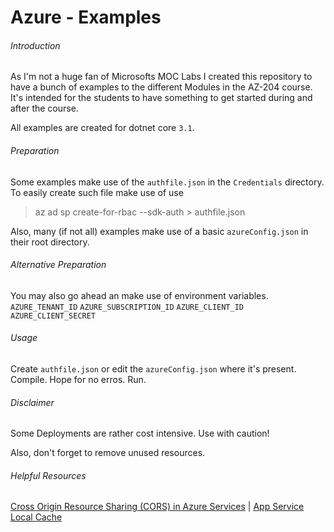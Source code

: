 # Azure - Examples

###### Introduction
As I'm not a huge fan of Microsofts MOC Labs I created this repository to have a bunch of examples to the different Modules in the AZ-204 course.
It's intended for the students to have something to get started during and after the course.

All examples are created for dotnet core `3.1`.

###### Preparation
Some examples make use of the `authfile.json` in the `Credentials` directory.
To easily create such file make use of use
> az ad sp create-for-rbac --sdk-auth > authfile.json

Also, many (if not all) examples make use of a basic `azureConfig.json` in their root directory.

###### Alternative Preparation
You may also go ahead an make use of environment variables.
`AZURE_TENANT_ID`
`AZURE_SUBSCRIPTION_ID`
`AZURE_CLIENT_ID`
`AZURE_CLIENT_SECRET`

###### Usage
Create `authfile.json` or edit the `azureConfig.json` where it's present.
Compile. Hope for no erros.
Run.

###### Disclaimer
Some Deployments are rather cost intensive. 
Use with caution!

Also, don't forget to remove unused resources.

###### Helpful Resources
<a href="https://docs.microsoft.com/de-de/azure/storage/common/storage-cors-support">Cross Origin Resource Sharing (CORS) in Azure Services</a> | 
<a href="https://docs.microsoft.com/de-de/azure/app-service/overview-local-cache">App Service Local Cache</a>